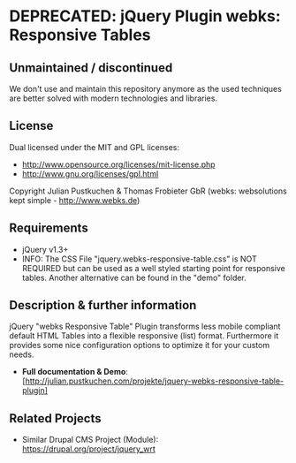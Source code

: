 # DEPRECATED: jQuery Plugin webks: Responsive Tables

## Unmaintained / discontinued

We don't use and maintain this repository anymore as the used techniques are better solved with modern technologies and libraries.

## License

Dual licensed under the MIT and GPL licenses:

* http://www.opensource.org/licenses/mit-license.php
* http://www.gnu.org/licenses/gpl.html

Copyright Julian Pustkuchen & Thomas Frobieter GbR (webks: websolutions kept simple - http://www.webks.de)

## Requirements

* jQuery v1.3+
* INFO: The CSS File "jquery.webks-responsive-table.css" is NOT REQUIRED but can be used as a well styled starting point for responsive tables. Another alternative can be found in the "demo" folder.

## Description & further information

jQuery "webks Responsive Table" Plugin transforms less mobile compliant default HTML Tables into a flexible responsive (list) format. 
Furthermore it provides some nice configuration options to optimize it for your custom needs.

* **Full documentation & Demo**: [http://julian.pustkuchen.com/projekte/jquery-webks-responsive-table-plugin]

## Related Projects
* Similar Drupal CMS Project (Module): https://drupal.org/project/jquery_wrt
